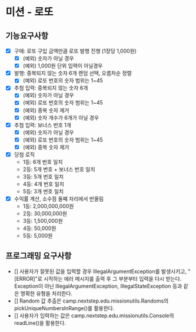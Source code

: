 # 미션 - 로또

## 기능요구사항
- [x] 구매: 로또 구입 금액만큼 로또 발행 진행 (1장당 1,000원)
    - [x] (예외) 숫자가 아닐 경우
    - [x] (예외) 1,000원 단위 입력이 아닐경우
- [x] 발행: 중복되지 않는 숫자 6개 랜덤 선택, 오름차순 정렬
    - [x] (예외) 로또 번호의 숫자 범위는 1~45
- [x] 추첨 입력: 중복되지 않는 숫자 6개
    - [x] (예외) 숫자가 아닐 경우
    - [x] (예외) 로또 번호의 숫자 범위는 1~45
    - [x] (예외) 중복 숫자 제거
    - [x] (예외) 숫자 개수가 6개가 아닐 경우
- [x] 추첨 입력: 보너스 번호 1개
    - [x] (예외) 숫자가 아닐 경우
    - [x] (예외) 로또 번호의 숫자 범위는 1~45
    - [x] (예외) 중복 숫자 제거
- [x] 당첨 로직
    - 1등: 6개 번호 일치
    - 2등: 5개 번호 + 보너스 번호 일치
    - 3등: 5개 번호 일치
    - 4등: 4개 번호 일치
    - 5등: 3개 번호 일치
- [x] 수익률 계산, 소수점 둘째 자리에서 반올림
    - 1등: 2,000,000,000원
    - 2등: 30,000,000원
    - 3등: 1,500,000원
    - 4등: 50,000원
    - 5등: 5,000원

## 프로그래밍 요구사항
- [] 사용자가 잘못된 값을 입력할 경우 IllegalArgumentException를 발생시키고, "[ERROR]"로 시작하는 에러 메시지를 출력 후 그 부분부터 입력을 다시 받는다.
  Exception이 아닌 IllegalArgumentException, IllegalStateException 등과 같은 명확한 유형을 처리한다.
- [] Random 값 추출은 camp.nextstep.edu.missionutils.Randoms의 pickUniqueNumbersInRange()를 활용한다.
- [] 사용자가 입력하는 값은 camp.nextstep.edu.missionutils.Console의 readLine()을 활용한다.